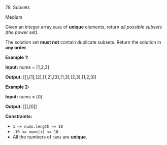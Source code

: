 ﻿78\. Subsets

Medium

Given an integer array `nums` of **unique** elements, return _all possible subsets (the power set)_.

The solution set **must not** contain duplicate subsets. Return the solution in **any order**.

**Example 1:**

**Input:** nums = \[1,2,3\]

**Output:** \[\[\],\[1\],\[2\],\[1,2\],\[3\],\[1,3\],\[2,3\],\[1,2,3\]\] 

**Example 2:**

**Input:** nums = \[0\]

**Output:** \[\[\],\[0\]\] 

**Constraints:**

*   `1 <= nums.length <= 10`
*   `-10 <= nums[i] <= 10`
*   All the numbers of `nums` are **unique**.